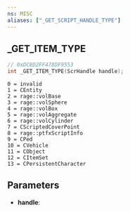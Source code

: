 ```yaml
---
ns: MISC
aliases: ["_GET_SCRIPT_HANDLE_TYPE"]
---
```

## _GET_ITEM_TYPE

```c
// 0xDC8D2FF478DF9553
int _GET_ITEM_TYPE(ScrHandle handle);
```

```
0 = invalid
1 = CEntity
2 = rage::volBase
3 = rage::volSphere
4 = rage::volBox
5 = rage::volAggregate
6 = rage::volCylinder
7 = CScriptedCoverPoint
8 = rage::ptfxScriptInfo
9 = CPed
10 = CVehicle
11 = CObject
12 = CItemSet
13 = CPersistentCharacter
```

## Parameters
* **handle**:
